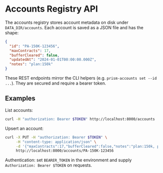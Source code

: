 # Accounts Registry API

The accounts registry stores account metadata on disk under `DATA_DIR/accounts`. Each account is saved as a JSON file and has the shape:

```json
{
  "id": "PA-150K-123456",
  "maxContracts": 17,
  "bufferCleared": false,
  "updatedAt": "2024-01-01T00:00:00.000Z",
  "notes": "plan:150k"
}
```

These REST endpoints mirror the CLI helpers (e.g. `prism-accounts set --id ...`). They are secured and require a bearer token.

## Examples

List accounts:

```bash
curl -H "authorization: Bearer $TOKEN" http://localhost:8000/accounts
```

Upsert an account:

```bash
curl -X PUT -H "authorization: Bearer $TOKEN" \
     -H "content-type: application/json" \
     -d '{"maxContracts":17,"bufferCleared":false,"notes":"plan:150k, platform:Tradovate"}' \
     http://localhost:8000/accounts/PA-150K-123456
```

Authentication: set `BEARER_TOKEN` in the environment and supply `Authorization: Bearer $TOKEN` on requests.
